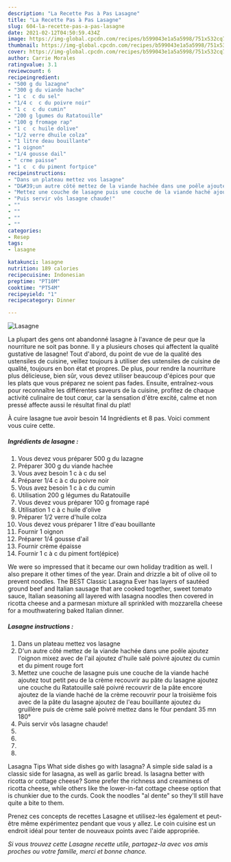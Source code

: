 ```yaml
---
description: "La Recette Pas à Pas Lasagne"
title: "La Recette Pas à Pas Lasagne"
slug: 604-la-recette-pas-a-pas-lasagne
date: 2021-02-12T04:50:59.434Z
image: https://img-global.cpcdn.com/recipes/b599043e1a5a5998/751x532cq70/lasagne-photo-principale-de-la-recette.jpg
thumbnail: https://img-global.cpcdn.com/recipes/b599043e1a5a5998/751x532cq70/lasagne-photo-principale-de-la-recette.jpg
cover: https://img-global.cpcdn.com/recipes/b599043e1a5a5998/751x532cq70/lasagne-photo-principale-de-la-recette.jpg
author: Carrie Morales
ratingvalue: 3.1
reviewcount: 6
recipeingredient:
- "500 g du lazagne"
- "300 g du viande hache"
- "1 c  c du sel"
- "1/4 c  c du poivre noir"
- "1 c  c du cumin"
- "200 g lgumes du Ratatouille"
- "100 g fromage rap"
- "1 c  c huile dolive"
- "1/2 verre dhuile colza"
- "1 litre deau bouillante"
- "1 oignon"
- "1/4 gousse dail"
- " crme paisse"
- "1 c  c du piment fortpice"
recipeinstructions:
- "Dans un plateau mettez vos lasagne"
- "D&#39;un autre côté mettez de la viande hachée dans une poêle ajoutez l&#39;oignon mixez avec de l&#39;ail ajoutez d&#39;huile salé poivré ajoutez du cumin et du piment rouge fort"
- "Mettez une couche de lasagne puis une couche de la viande haché ajoutez tout petit peu de la crème recouvrir au pâte du lasagne ajoutez une couche du Ratatouille salé poivré recouvrir de la pâte encore ajoutez de la viande haché de la crème recouvrir pour la troisième fois avec de la pâte du lasagne ajoutez de l&#39;eau bouillante ajoutez du gruillère puis de crème salé poivré mettez dans le fôur pendant 35 mn 180°"
- "Puis servir vôs lasagne chaude!"
- ""
- ""
- ""
- ""
categories:
- Resep
tags:
- lasagne

katakunci: lasagne 
nutrition: 189 calories
recipecuisine: Indonesian
preptime: "PT10M"
cooktime: "PT54M"
recipeyield: "1"
recipecategory: Dinner

---
```



![Lasagne](https://img-global.cpcdn.com/recipes/b599043e1a5a5998/751x532cq70/lasagne-photo-principale-de-la-recette.jpg)

La plupart des gens ont abandonné lasagne à l'avance de peur que la nourriture ne soit pas bonne. Il y a plusieurs choses qui affectent la qualité gustative de lasagne! Tout d'abord, du point de vue de la qualité des ustensiles de cuisine, veillez toujours à utiliser des ustensiles de cuisine de qualité, toujours en bon état et propres. De plus, pour rendre la nourriture plus délicieuse, bien sûr, vous devez utiliser beaucoup d'épices pour que les plats que vous préparez ne soient pas fades. Ensuite, entraînez-vous pour reconnaître les différentes saveurs de la cuisine, profitez de chaque activité culinaire de tout cœur, car la sensation d'être excité, calme et non pressé affecte aussi le résultat final du plat!

<!--inarticleads1-->

À cuire lasagne tue avoir besoin 14 Ingrédients et 8 pas. Voici comment vous cuire cette.

##### Ingrédients de lasagne :

1. Vous devez vous préparer 500 g du lazagne
1. Préparer 300 g du viande hachée
1. Vous avez besoin 1 c à c du sel
1. Préparer 1/4 c à c du poivre noir
1. Vous avez besoin 1 c à c du cumin
1. Utilisation 200 g légumes du Ratatouille
1. Vous devez vous préparer 100 g fromage rapé
1. Utilisation 1 c à c huile d&#39;olive
1. Préparer 1/2 verre d&#39;huile colza
1. Vous devez vous préparer 1 litre d&#39;eau bouillante
1. Fournir 1 oignon
1. Préparer 1/4 gousse d&#39;ail
1. Fournir  crème épaisse
1. Fournir 1 c à c du piment fort(épice)


We were so impressed that it became our own holiday tradition as well. I also prepare it other times of the year. Drain and drizzle a bit of olive oil to prevent noodles. The BEST Classic Lasagna Ever has layers of sautéed ground beef and Italian sausage that are cooked together, sweet tomato sauce, Italian seasoning all layered with lasagna noodles then covered in ricotta cheese and a parmesan mixture all sprinkled with mozzarella cheese for a mouthwatering baked Italian dinner. 

<!--inarticleads2-->

##### Lasagne instructions :

1. Dans un plateau mettez vos lasagne
1. D&#39;un autre côté mettez de la viande hachée dans une poêle ajoutez l&#39;oignon mixez avec de l&#39;ail ajoutez d&#39;huile salé poivré ajoutez du cumin et du piment rouge fort
1. Mettez une couche de lasagne puis une couche de la viande haché ajoutez tout petit peu de la crème recouvrir au pâte du lasagne ajoutez une couche du Ratatouille salé poivré recouvrir de la pâte encore ajoutez de la viande haché de la crème recouvrir pour la troisième fois avec de la pâte du lasagne ajoutez de l&#39;eau bouillante ajoutez du gruillère puis de crème salé poivré mettez dans le fôur pendant 35 mn 180°
1. Puis servir vôs lasagne chaude!
1. 
1. 
1. 
1. 


Lasagna Tips What side dishes go with lasagna? A simple side salad is a classic side for lasagna, as well as garlic bread. Is lasagna better with ricotta or cottage cheese? Some prefer the richness and creaminess of ricotta cheese, while others like the lower-in-fat cottage cheese option that is chunkier due to the curds. Cook the noodles &#34;al dente&#34; so they&#39;ll still have quite a bite to them. 

<!--inarticleads1-->

<p>
Prenez ces concepts de recettes Lasagne et utilisez-les également et peut-être même expérimentez pendant que vous y allez. Le coin cuisine est un endroit idéal pour tenter de nouveaux points avec l'aide appropriée.
</p>

<p>
<i>Si vous trouvez cette Lasagne recette utile, partagez-la avec vos amis proches ou votre famille, merci et bonne chance.</i>
</p>
